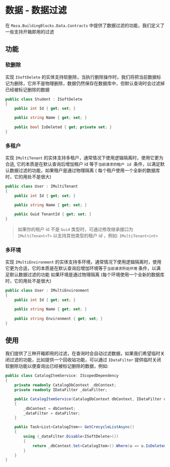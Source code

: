 # 数据 - 数据过滤

在 `Masa.BuildingBlocks.Data.Contracts` 中提供了数据过滤的功能，我们定义了一些支持开箱即用的过滤

## 功能

### 软删除

实现 `ISoftDelete` 的实体支持软删除，当执行删除操作时，我们将把当前数据标记为删除，它并不是物理删除，数据仍然保存在数据库中，但默认查询时会过滤掉已经被标记删除的数据

```csharp
public class Student : ISoftDelete
{
    public int Id { get; set; }

    public string Name { get; set; }
    
    public bool IsDeleted { get; private set; }
}
```

### 多租户

实现 `IMultiTenant` 的实体支持多租户，通常情况下使用逻辑隔离时，使用它更为合适,
它的本质是在默认查询后增加租户 id 等于`当前请求的租户 id `条件，以满足默认数据过滤的功能，如果租户是通过物理隔离 (
每个租户使用一个全新的数据库时，它的用处不是很大)

```csharp
public class User : IMultiTenant
{
    public int Id { get; set; }

    public string Name { get; set; }
    
    public Guid TenantId { get; set; }
}
```

> 如果你的租户 id 不是 `Guid` 类型时，可通过修改继承接口为 `IMultiTenant<T>` 以支持其他类型的租户 id ，例如: `IMultiTenant<int>`

### 多环境

实现 `IMultiEnvironment` 的实体支持多环境，通常情况下使用逻辑隔离时，使用它更为合适，它的本质是在默认查询后增加环境等于`当前请求所处环境`
条件，以满足默认数据过滤的功能 如果环境是通过物理隔离 (每个环境使用一个全新的数据库时，它的用处不是很大)

```csharp
public class User : IMultiEnvironment
{
    public int Id { get; set; }

    public string Name { get; set; }
    
    public string Environment { get; set; }
}
```

## 使用

我们提供了三种开箱即用的过滤，在查询时会自动过滤数据，如果我们希望临时关闭过滤的功能，比如提供一个回收站功能，可以通过 `IDataFilter` 提供临时关闭软删除功能以便查询出已经被标记删除的数据，例如:

```csharp
public class CatalogItemService: IScopedDependency
{
    private readonly CatalogDbContext _dbContext; 
    private readonly IDataFilter _dataFilter;

    public CatalogItemService(CatalogDbContext dbContext, IDataFilter dataFilter)
    {
        _dbContext = dbContext;
        _dataFilter = dataFilter;
    }

    public Task<List<CatalogItem>> GetCrecycleListAsync()
    {
        using (_dataFilter.Disable<ISoftDelete>())
        {
            return _dbContext.Set<CatalogItem>().Where(u => u.IsDeleted).ToListAsync();
        }
    }
}
```